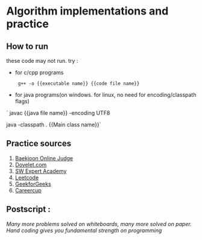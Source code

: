 # Algorithm implementations and practice

## How to run

these code may not run. try :

* for c/cpp programs

  ` g++ -o {{executable name}} {{code file name}}`
  
* for java programs(on windows. for linux, no need for encoding/classpath flags)

` javac {{java file name}} -encoding UTF8

java -classpath . {{Main class name}}`

## Practice sources

1. [Baekjoon Online Judge](https://www.acmicpc.net/)
2. [Dovelet.com](http://59.23.150.58/)
3. [SW Expert Academy](https://swexpertacademy.com/main/main.do)
4. [Leetcode](https://leetcode.com/)
5. [GeekforGeeks](https://www.geeksforgeeks.org)
6. [Careercup](https://www.careercup.com/)

## Postscript : 

*Many more problems solved on whiteboards, many more solved on paper. Hand coding gives you fundamental strength on programming*
